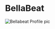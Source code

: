 # BellaBeat

![Bellabeat Profile pic](https://user-images.githubusercontent.com/128209132/227711697-ae5b9db8-dbca-4d9b-a3fe-83c682c06942.jpg)
